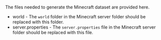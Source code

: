 The files needed to generate the Minecraft dataset are provided here.

* world - The ```world``` folder in the Minecraft server folder should be replaced with this folder.
* server.properties - The ```server.properties``` file in the Minecraft server folder should be replaced with this file.

